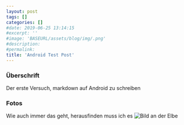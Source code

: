 ```yaml
---
layout: post
tags: []
categories: []
#date: 2019-06-25 13:14:15
#excerpt: ''
#image: 'BASEURL/assets/blog/img/.png'
#description:
#permalink:
title: 'Android Test Post'
---
```


### Überschrift 
Der erste Versuch, markdown auf Android zu schreiben

### Fotos
Wie auch immer das geht, herausfinden muss ich es
![Bild an der Elbe](/assets/PXL_20220514_162826611.MP.jpg)
